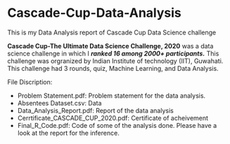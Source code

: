# Cascade-Cup-Data-Analysis
This is my Data Analysis report of Cascade Cup Data Science challenge


**Cascade Cup-The Ultimate Data Science Challenge, 2020** was a data science challenge in which I ***ranked 16 among 2000+ participants.*** This challenge was orgranized by Indian Institute of technology (IIT), Guwahati. This challenge had 3 rounds, quiz, Machine Learning, and Data Analysis. 

File Discription:
* Problem Statement.pdf: Problem statement for the data analysis.
* Absentees Dataset.csv: Data
* Data_Analysis_Report.pdf: Report of the data analysis
* Cerrtificate_CASCADE_CUP_2020.pdf: Certificate of acheivement 
* Final_R_Code.pdf: Code of some of the analysis done. Please have a look at the report for the inference.
